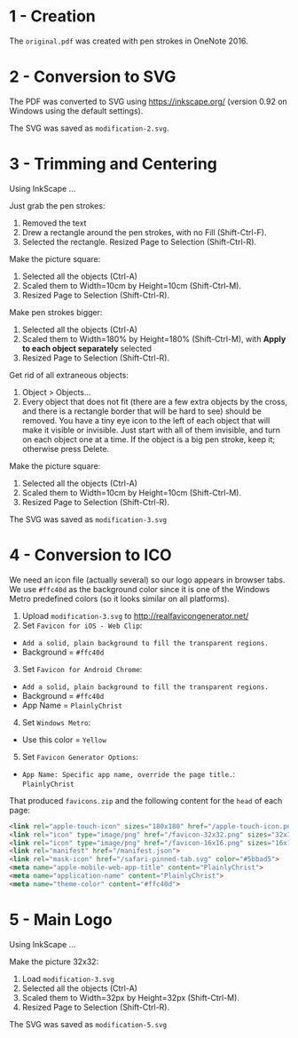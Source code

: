 # 1 - Creation

The `original.pdf` was created with pen strokes in OneNote 2016.

# 2 - Conversion to SVG

The PDF was converted to SVG using https://inkscape.org/ (version 0.92 on Windows using the default settings).

The SVG was saved as `modification-2.svg`.

# 3 - Trimming and Centering

Using InkScape ...

Just grab the pen strokes:
1. Removed the text
2. Drew a rectangle around the pen strokes, with no Fill (Shift-Ctrl-F).
3. Selected the rectangle. Resized Page to Selection (Shift-Ctrl-R).

Make the picture square:
1. Selected all the objects (Ctrl-A)
2. Scaled them to Width=10cm by Height=10cm (Shift-Ctrl-M).
3. Resized Page to Selection (Shift-Ctrl-R).

Make pen strokes bigger:
1. Selected all the objects (Ctrl-A)
2. Scaled them to Width=180% by Height=180% (Shift-Ctrl-M), with **Apply to each object separately** selected
3. Resized Page to Selection (Shift-Ctrl-R).

Get rid of all extraneous objects:
1. Object > Objects...
2. Every object that does not fit (there are a few extra objects by the cross, and there is a rectangle border that will be hard to see) should be removed. You have a tiny eye icon to the left of each object that will make it visible or invisible. Just start with all of them invisible, and turn on each object one at a time. If the object is a big pen stroke, keep it; otherwise press Delete.

Make the picture square:
1. Selected all the objects (Ctrl-A)
2. Scaled them to Width=10cm by Height=10cm (Shift-Ctrl-M).
3. Resized Page to Selection (Shift-Ctrl-R).

The SVG was saved as `modification-3.svg`

# 4 - Conversion to ICO

We need an icon file (actually several) so our logo appears in browser tabs. We use `#ffc40d` as the background color since it is one of the Windows Metro predefined colors (so it looks similar on all platforms).

1. Upload `modification-3.svg` to http://realfavicongenerator.net/
2. Set `Favicon for iOS - Web Clip`:
  * `Add a solid, plain background to fill the transparent regions.`
  * Background = `#ffc40d`
3. Set `Favicon for Android Chrome`:
  * `Add a solid, plain background to fill the transparent regions.`
  * Background = `#ffc40d`
  * App Name = `PlainlyChrist`
4. Set `Windows Metro`:
  * Use this color = `Yellow`
5. Set `Favicon Generator Options`:
  * `App Name: Specific app name, override the page title.`: `PlainlyChrist`

That produced `favicons.zip` and the following content for the `head` of each page:

```html
<link rel="apple-touch-icon" sizes="180x180" href="/apple-touch-icon.png">
<link rel="icon" type="image/png" href="/favicon-32x32.png" sizes="32x32">
<link rel="icon" type="image/png" href="/favicon-16x16.png" sizes="16x16">
<link rel="manifest" href="/manifest.json">
<link rel="mask-icon" href="/safari-pinned-tab.svg" color="#5bbad5">
<meta name="apple-mobile-web-app-title" content="PlainlyChrist">
<meta name="application-name" content="PlainlyChrist">
<meta name="theme-color" content="#ffc40d">
```

# 5 - Main Logo

Using InkScape ...

Make the picture 32x32:
1. Load `modification-3.svg`
2. Selected all the objects (Ctrl-A)
3. Scaled them to Width=32px by Height=32px (Shift-Ctrl-M).
4. Resized Page to Selection (Shift-Ctrl-R).

The SVG was saved as `modification-5.svg`
